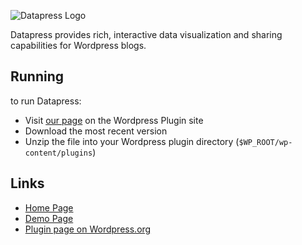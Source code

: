 ![Datapress Logo](http://projects.csail.mit.edu/datapress/wp-content/datapress.png)

Datapress provides rich, interactive data visualization and sharing capabilities for Wordpress blogs.

Running
-------

to run Datapress:

   * Visit [our page](https://wordpress.org/extend/plugins/datapress/) on the Wordpress Plugin site
   * Download the most recent version
   * Unzip the file into your Wordpress plugin directory (`$WP_ROOT/wp-content/plugins`)

Links
-----

   * [Home Page](http://projects.csail.mit.edu/datapress)
   * [Demo Page](http://projects.csail.mit.edu/datapress/demo)
   * [Plugin page on Wordpress.org](https://wordpress.org/extend/plugins/datapress)

